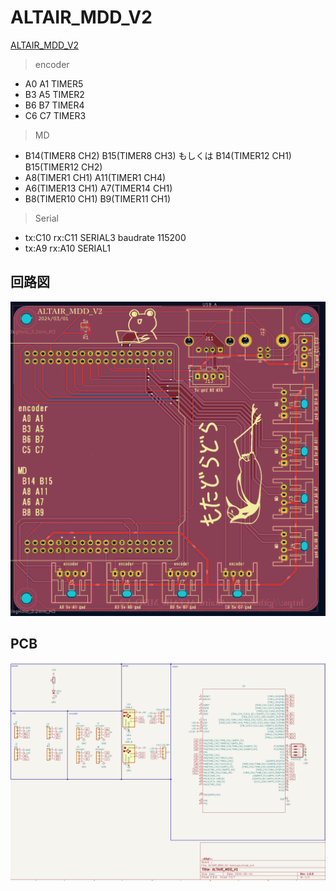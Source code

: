 # ALTAIR_MDD_V2
[ALTAIR_MDD_V2](https://github.com/Altairu/ALTAIR_MDD_V2)

> encoder
 * A0 A1 TIMER5
 * B3 A5 TIMER2
 * B6 B7 TIMER4
 * C6 C7 TIMER3

> MD
 * B14(TIMER8  CH2)     B15(TIMER8  CH3)  もしくは B14(TIMER12 CH1) B15(TIMER12 CH2)
 * A8(TIMER1  CH1)     A11(TIMER1  CH4)
 * A6(TIMER13 CH1)     A7(TIMER14 CH1)
 * B8(TIMER10 CH1)     B9(TIMER11 CH1)

> Serial
* tx:C10  rx:C11  SERIAL3  baudrate 115200
* tx:A9  rx:A10  SERIAL1

## 回路図
![alt text](image/MDD1.png)

## PCB
![alt text](image/MDD2.png)
